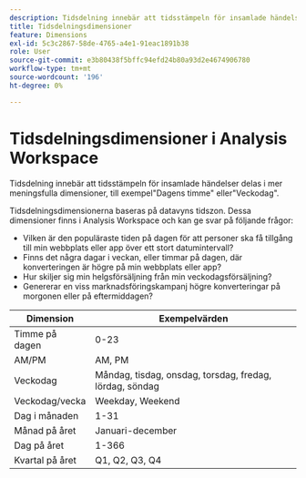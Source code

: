 ```yaml
---
description: Tidsdelning innebär att tidsstämpeln för insamlade händelser delas i mer meningsfulla dimensioner, till exempel"Dagens timme" eller"Veckodag".
title: Tidsdelningsdimensioner
feature: Dimensions
exl-id: 5c3c2867-58de-4765-a4e1-91eac1891b38
role: User
source-git-commit: e3b80438f5bffc94efd24b80a93d2e4674906780
workflow-type: tm+mt
source-wordcount: '196'
ht-degree: 0%

---
```


# Tidsdelningsdimensioner i Analysis Workspace

Tidsdelning innebär att tidsstämpeln för insamlade händelser delas i mer meningsfulla dimensioner, till exempel&quot;Dagens timme&quot; eller&quot;Veckodag&quot;.

Tidsdelningsdimensionerna baseras på datavyns tidszon. Dessa dimensioner finns i Analysis Workspace och kan ge svar på följande frågor:

* Vilken är den populäraste tiden på dagen för att personer ska få tillgång till min webbplats eller app över ett stort datumintervall?
* Finns det några dagar i veckan, eller timmar på dagen, där konverteringen är högre på min webbplats eller app?
* Hur skiljer sig min helgsförsäljning från min veckodagsförsäljning?
* Genererar en viss marknadsföringskampanj högre konverteringar på morgonen eller på eftermiddagen?

| Dimension | Exempelvärden |
|--- |--- |
| Timme på dagen | 0-23 |
| AM/PM | AM, PM |
| Veckodag | Måndag, tisdag, onsdag, torsdag, fredag, lördag, söndag |
| Veckodag/vecka | Weekday, Weekend |
| Dag i månaden | 1-31 |
| Månad på året | Januari-december |
| Dag på året | 1-366 |
| Kvartal på året | Q1, Q2, Q3, Q4 |
